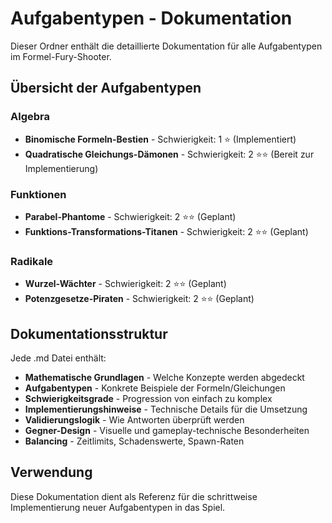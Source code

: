 # Aufgabentypen - Dokumentation

Dieser Ordner enthält die detaillierte Dokumentation für alle Aufgabentypen im Formel-Fury-Shooter.

## Übersicht der Aufgabentypen

### Algebra
- **Binomische Formeln-Bestien** - Schwierigkeit: 1 ⭐ (Implementiert)
- **Quadratische Gleichungs-Dämonen** - Schwierigkeit: 2 ⭐⭐ (Bereit zur Implementierung)

### Funktionen  
- **Parabel-Phantome** - Schwierigkeit: 2 ⭐⭐ (Geplant)
- **Funktions-Transformations-Titanen** - Schwierigkeit: 2 ⭐⭐ (Geplant)

### Radikale
- **Wurzel-Wächter** - Schwierigkeit: 2 ⭐⭐ (Geplant)
- **Potenzgesetze-Piraten** - Schwierigkeit: 2 ⭐⭐ (Geplant)

## Dokumentationsstruktur

Jede .md Datei enthält:
- **Mathematische Grundlagen** - Welche Konzepte werden abgedeckt
- **Aufgabentypen** - Konkrete Beispiele der Formeln/Gleichungen
- **Schwierigkeitsgrade** - Progression von einfach zu komplex
- **Implementierungshinweise** - Technische Details für die Umsetzung
- **Validierungslogik** - Wie Antworten überprüft werden
- **Gegner-Design** - Visuelle und gameplay-technische Besonderheiten
- **Balancing** - Zeitlimits, Schadenswerte, Spawn-Raten

## Verwendung

Diese Dokumentation dient als Referenz für die schrittweise Implementierung neuer Aufgabentypen in das Spiel.
